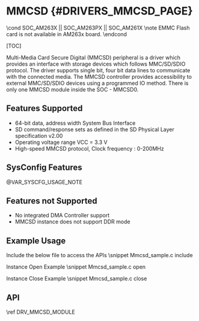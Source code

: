 # MMCSD {#DRIVERS_MMCSD_PAGE}

\cond SOC_AM263X || SOC_AM263PX || SOC_AM261X
\note EMMC Flash card is not available in AM263x board.
\endcond

[TOC]

Multi-Media Card Secure Digital (MMCSD) peripheral is a driver which provides an interface with storage devices which follows MMC/SD/SDIO protocol. The driver supports single bit, four bit data lines to communicate with the connected media. The MMCSD controller provides accessibility to external MMC/SD/SDIO devices using a programmed IO method. There is only one MMCSD module inside the SOC - MMCSD0.

## Features Supported

- 64-bit data, address width System Bus Interface
- SD command/response sets as defined in the SD Physical Layer specification v2.00
- Operating voltage range VCC = 3.3 V
- High-speed MMCSD protocol, Clock frequency : 0-200MHz

## SysConfig Features

@VAR_SYSCFG_USAGE_NOTE

## Features not Supported

- No integrated DMA Controller support
- MMCSD instance does not support DDR mode

## Example Usage

Include the below file to access the APIs
\snippet Mmcsd_sample.c include

Instance Open Example
\snippet Mmcsd_sample.c open

Instance Close Example
\snippet Mmcsd_sample.c close

## API

\ref DRV_MMCSD_MODULE